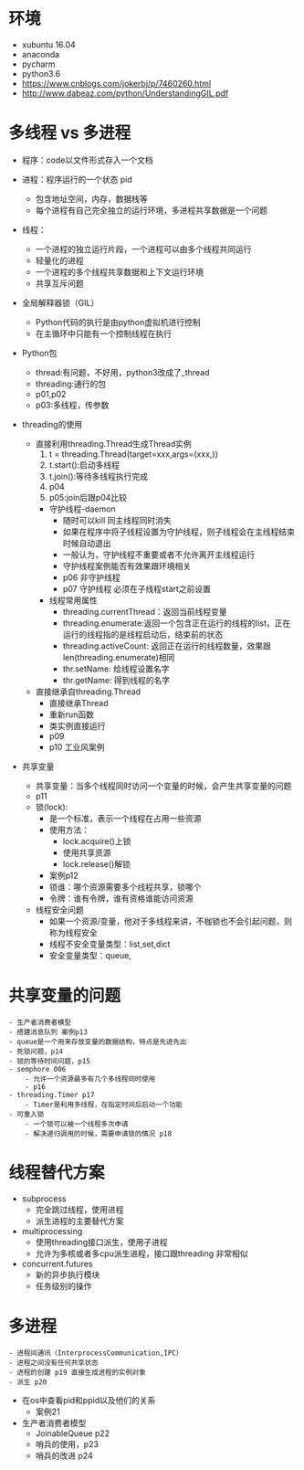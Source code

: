 # 环境
- xubuntu 16.04
- anaconda
- pycharm
- python3.6
- https://www.cnblogs.com/jokerbj/p/7460260.html
- http://www.dabeaz.com/python/UnderstandingGIL.pdf

# 多线程 vs 多进程
- 程序：code以文件形式存入一个文档
- 进程：程序运行的一个状态 pid
    - 包含地址空间，内存，数据栈等
    - 每个进程有自己完全独立的运行环境，多进程共享数据是一个问题
- 线程：
    - 一个进程的独立运行片段，一个进程可以由多个线程共同运行
    - 轻量化的进程
    - 一个进程的多个线程共享数据和上下文运行环境
    - 共享互斥问题
- 全局解释器锁（GIL）
    - Python代码的执行是由python虚拟机进行控制
    - 在主循环中只能有一个控制线程在执行
- Python包
    - thread:有问题，不好用，python3改成了_thread
    - threading:通行的包
    - p01,p02
    - p03:多线程，传参数
- threading的使用
    - 直接利用threading.Thread生成Thread实例
        1. t = threading.Thread(target=xxx,args=(xxx,))
        2. t.start():启动多线程
        3. t.join():等待多线程执行完成
        4. p04
        5. p05:join后跟p04比较
        - 守护线程-daemon 
            - 随时可以kill 同主线程同时消失
            - 如果在程序中将子线程设置为守护线程，则子线程会在主线程结束时候自动退出
            - 一般认为，守护线程不重要或者不允许离开主线程运行
            - 守护线程案例能否有效果跟环境相关
            - p06 非守护线程
            - p07 守护线程 必须在子线程start之前设置
        - 线程常用属性
            - threading.currentThread：返回当前线程变量
            - threading.enumerate:返回一个包含正在运行的线程的list，正在运行的线程指的是线程启动后，结束前的状态
            - threading.activeCount: 返回正在运行的线程数量，效果跟 len(threading.enumerate)相同
            - thr.setName: 给线程设置名字
            - thr.getName: 得到线程的名字
    - 直接继承自threading.Thread
        - 直接继承Thread
        - 重新run函数
        - 类实例直接运行
        - p09
        - p10 工业风案例
        
- 共享变量 
    - 共享变量：当多个线程同时访问一个变量的时候，会产生共享变量的问题    
    - p11
    - 锁(lock):
        - 是一个标准，表示一个线程在占用一些资源 
        - 使用方法：
            - lock.acquire()上锁
            - 使用共享资源 
            - lock.release()解锁
        - 案例p12
        - 锁谁：哪个资源需要多个线程共享，锁哪个
        - 令牌：谁有令牌，谁有资格谁能访问资源
    - 线程安全问题
        - 如果一个资源/变量，他对于多线程来讲，不枷锁也不会引起问题，则称为线程安全
        - 线程不安全变量类型：list,set,dict
        - 安全变量类型：queue,
# 共享变量的问题
    - 生产者消费者模型
    - 搭建消息队列 案例p13
    - queue是一个用来存放变量的数据结构，特点是先进先出
    - 死锁问题，p14
    - 锁的等待时间问题，p15
    - semphore 006
        - 允许一个资源最多有几个多线程同时使用
        - p16
    - threading.Timer p17
        - Timer是利用多线程，在指定时间后启动一个功能
    - 可重入锁                     
        - 一个锁可以被一个线程多次申请
        - 解决递归调用的时候，需要申请锁的情况 p18
    
# 线程替代方案
- subprocess
    - 完全跳过线程，使用进程
    - 派生进程的主要替代方案
- multiprocessing
    - 使用threading接口派生，使用子进程
    - 允许为多核或者多cpu派生进程，接口跟threading 非常相似
- concurrent.futures
    - 新的异步执行模块
    - 任务级别的操作
# 多进程
    - 进程间通讯（InterprocessCommunication,IPC）
    - 进程之间没有任何共享状态
    - 进程的创建 p19 直接生成进程的实例对象
    - 派生 p20     
- 在os中查看pid和ppid以及他们的关系
    - 案例21 
- 生产者消费者模型
    - JoinableQueue    p22
    - 哨兵的使用，p23
    - 哨兵的改进 p24      